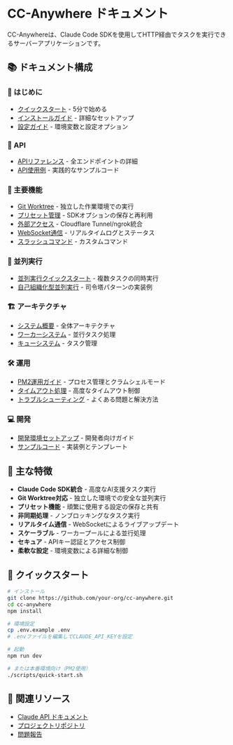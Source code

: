 # CC-Anywhere ドキュメント

CC-Anywhereは、Claude Code SDKを使用してHTTP経由でタスクを実行できるサーバーアプリケーションです。

## 📚 ドキュメント構成

### 🚀 はじめに
- [クイックスタート](./getting-started/quickstart.md) - 5分で始める
- [インストールガイド](./getting-started/installation.md) - 詳細なセットアップ
- [設定ガイド](./getting-started/configuration.md) - 環境変数と設定オプション

### 📡 API
- [APIリファレンス](./api/api-reference.md) - 全エンドポイントの詳細
- [API使用例](./api/api-examples.md) - 実践的なサンプルコード

### 🔧 主要機能
- [Git Worktree](./features/git-worktree.md) - 独立した作業環境での実行
- [プリセット管理](./features/preset-management.md) - SDKオプションの保存と再利用
- [外部アクセス](./features/external-access.md) - Cloudflare Tunnel/ngrok統合
- [WebSocket通信](./features/websocket.md) - リアルタイムログとステータス
- [スラッシュコマンド](./features/slash-commands.md) - カスタムコマンド

### 🚀 並列実行
- [並列実行クイックスタート](./parallel-execution-quickstart.md) - 複数タスクの同時実行
- [自己組織化型並列実行](./self-organized-parallel-execution.md) - 司令塔パターンの実装例

### 🏗️ アーキテクチャ
- [システム概要](./architecture/overview.md) - 全体アーキテクチャ
- [ワーカーシステム](./architecture/worker-system.md) - 並行タスク処理
- [キューシステム](./architecture/queue-architecture.md) - タスク管理

### 🛠️ 運用
- [PM2運用ガイド](./operations/pm2-setup.md) - プロセス管理とクラムシェルモード
- [タイムアウト処理](./operations/timeout-handling.md) - 高度なタイムアウト制御
- [トラブルシューティング](./operations/troubleshooting.md) - よくある問題と解決方法

### 💻 開発
- [開発環境セットアップ](./development/setup.md) - 開発者向けガイド
- [サンプルコード](./examples/) - 実装例とテンプレート

## 🎯 主な特徴

- **Claude Code SDK統合** - 高度なAI支援タスク実行
- **Git Worktree対応** - 独立した環境での安全な並列実行
- **プリセット機能** - 頑繁に使用する設定の保存と共有
- **非同期処理** - ノンブロッキングなタスク実行
- **リアルタイム通信** - WebSocketによるライブアップデート
- **スケーラブル** - ワーカープールによる並行処理
- **セキュア** - APIキー認証とアクセス制御
- **柔軟な設定** - 環境変数による詳細な制御

## 🚦 クイックスタート

```bash
# インストール
git clone https://github.com/your-org/cc-anywhere.git
cd cc-anywhere
npm install

# 環境設定
cp .env.example .env
# .envファイルを編集してCLAUDE_API_KEYを設定

# 起動
npm run dev

# または本番環境向け（PM2使用）
./scripts/quick-start.sh
```

## 📖 関連リソース

- [Claude API ドキュメント](https://docs.anthropic.com/)
- [プロジェクトリポジトリ](https://github.com/your-org/cc-anywhere)
- [問題報告](https://github.com/your-org/cc-anywhere/issues)